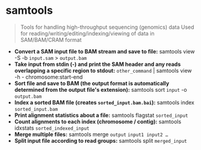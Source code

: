 # samtools
> Tools for handling high-throughput sequencing (genomics) data
> Used for reading/writing/editing/indexing/viewing of data in SAM/BAM/CRAM format
- **Convert a SAM input file to BAM stream and save to file:**
samtools view -S -b `input.sam` > `output.bam`
- **Take input from stdin (-) and print the SAM header and any reads overlapping a specific region to stdout:**
`other_command` | samtools view -h - chromosome:start-end
- **Sort file and save to BAM (the output format is automatically determined from the output file's extension):**
samtools sort `input` -o `output.bam`
- **Index a sorted BAM file (creates `sorted_input.bam.bai`):**
samtools index `sorted_input.bam`
- **Print alignment statistics about a file:**
samtools flagstat `sorted_input`
- **Count alignments to each index (chromosome / contig):**
samtools idxstats `sorted_indexed_input`
- **Merge multiple files:**
samtools merge `output` `input1 input2 …`
- **Split input file according to read groups:**
samtools split `merged_input`
